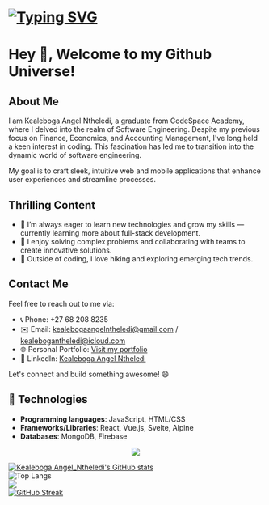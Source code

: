 # [![Typing SVG](https://readme-typing-svg.demolab.com?font=Fira+Code&pause=1000&random=false&width=600&lines=Hello!+My+name+is+Kealeboga+Angel+Ntheledi;%3CEat%2C+Sleep%2C+Code%2F%3E...+Repeat;Aspiring+Software+Engineer)](https://git.io/typing-svg)

# Hey 👋, Welcome to my Github Universe!

## About Me

I am Kealeboga Angel Ntheledi, a graduate from CodeSpace Academy, where I delved into the realm of Software Engineering. Despite my previous focus on Finance, Economics, and Accounting Management, I've long held a keen interest in coding. This fascination has led me to transition into the dynamic world of software engineering.

My goal is to craft sleek, intuitive web and mobile applications that enhance user experiences and streamline processes.

## Thrilling Content

- 🚀 I’m always eager to learn new technologies and grow my skills — currently learning more about full-stack development.
- 🧠 I enjoy solving complex problems and collaborating with teams to create innovative solutions.
- 🌄 Outside of coding, I love hiking and exploring emerging tech trends.

## Contact Me

Feel free to reach out to me via:

- 📞 Phone: +27 68 208 8235  
- ✉️ Email: kealebogaangelntheledi@gmail.com / kealebogantheledi@icloud.com  
- 🌐 Personal Portfolio: [Visit my portfolio](https://kealebogaa-ntheledi-persport-0026ea.netlify.app/)  
- 💼 LinkedIn: [Kealeboga Angel Ntheledi](https://www.linkedin.com/in/kealeboga-angel-ntheledi-3a94822b3/)

Let's connect and build something awesome! 😄

## 🚀 Technologies
- **Programming languages**: JavaScript, HTML/CSS  
- **Frameworks/Libraries**: React, Vue.js, Svelte, Alpine  
- **Databases**: MongoDB, Firebase  

<p align="center">
  <a href="https://skillicons.dev">
    <img src="https://skillicons.dev/icons?i=javascript,html,css" />
  </a>
</p>

[![Kealeboga Angel_Ntheledi's GitHub stats](https://github-readme-stats.vercel.app/api?username=Kea-Angel-Ntheledi)](https://github.com/Kea-Angel-Ntheledi/github-readme-stats)  
![Top Langs](https://github-readme-stats.vercel.app/api/top-langs/?username=Kea-Angel-Ntheledi&size_weight=0.5&count_weight=0.5)  
![](https://komarev.com/ghpvc/?username=Kea-Angel-Ntheledi)  
[![GitHub Streak](https://streak-stats.demolab.com/?user=Kea-Angel-Ntheledi)](https://git.io/streak-stats)
